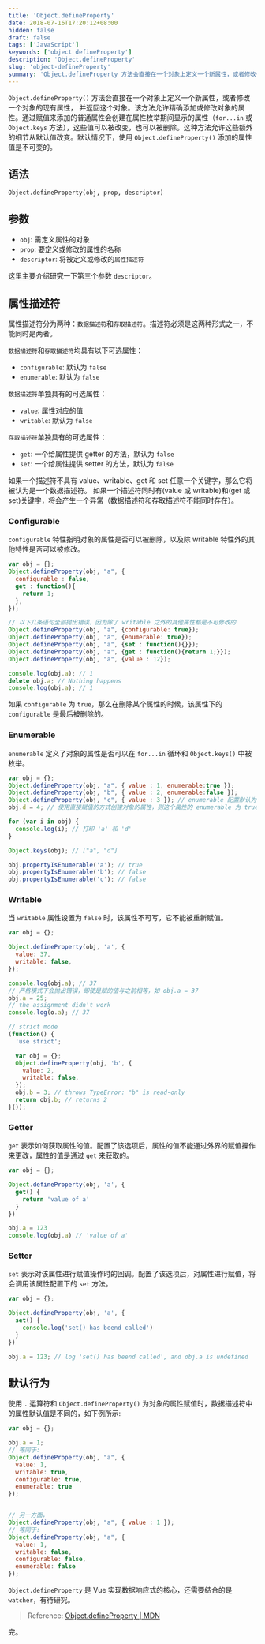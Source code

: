 ```yaml
---
title: 'Object.defineProperty'
date: 2018-07-16T17:20:12+08:00
hidden: false
draft: false
tags: ['JavaScript']
keywords: ['object defineProperty']
description: 'Object.defineProperty'
slug: 'object-defineProperty'
summary: 'Object.defineProperty 方法会直接在一个对象上定义一个新属性，或者修改一个对象的现有属性，并返回这个对象。'
---
```


`Object.defineProperty()` 方法会直接在一个对象上定义一个新属性，或者修改一个对象的现有属性， 并返回这个对象。该方法允许精确添加或修改对象的属性。通过赋值来添加的普通属性会创建在属性枚举期间显示的属性（`for...in` 或 `Object.keys` 方法），这些值可以被改变，也可以被删除。这种方法允许这些额外的细节从默认值改变。默认情况下，使用 `Object.defineProperty()` 添加的属性值是不可变的。

## 语法

`Object.defineProperty(obj, prop, descriptor)`

## 参数

- `obj`: 需定义属性的对象
- `prop`: 要定义或修改的属性的名称
- `descriptor`: 将被定义或修改的`属性描述符`

这里主要介绍研究一下第三个参数 `descriptor`。

## 属性描述符

属性描述符分为两种：`数据描述符`和`存取描述符`。描述符必须是这两种形式之一，不能同时是两者。

`数据描述符`和`存取描述符`均具有以下可选属性：

- `configurable`: 默认为 `false`
- `enumerable`: 默认为 `false`

`数据描述符`单独具有的可选属性：

- `value`: 属性对应的值
- `writable`: 默认为 `false`

`存取描述符`单独具有的可选属性：

- `get`: 一个给属性提供 getter 的方法，默认为 `false`
- `set`: 一个给属性提供 setter 的方法，默认为 `false`

如果一个描述符不具有 value、writable、get 和 set 任意一个关键字，那么它将被认为是一个数据描述符。
如果一个描述符同时有(value 或 writable)和(get 或 set)关键字，将会产生一个异常（数据描述符和存取描述符不能同时存在）。

### Configurable

`configurable` 特性指明对象的属性是否可以被删除，以及除 writable 特性外的其他特性是否可以被修改。

```js
var obj = {};
Object.defineProperty(obj, "a", {
  configurable : false,
  get : function(){
    return 1;
  },
});

// 以下几条语句全部抛出错误，因为除了 writable 之外的其他属性都是不可修改的
Object.defineProperty(obj, "a", {configurable: true});
Object.defineProperty(obj, "a", {enumerable: true});
Object.defineProperty(obj, "a", {set : function(){}});
Object.defineProperty(obj, "a", {get : function(){return 1;}});
Object.defineProperty(obj, "a", {value : 12});

console.log(obj.a); // 1
delete obj.a; // Nothing happens
console.log(obj.a); // 1
```

如果 `configurable` 为 `true`，那么在删除某个属性的时候，该属性下的 `configurable` 是最后被删除的。

### Enumerable

`enumerable` 定义了对象的属性是否可以在 `for...in` 循环和 `Object.keys()` 中被枚举。

```js
var obj = {};
Object.defineProperty(obj, "a", { value : 1, enumerable:true });
Object.defineProperty(obj, "b", { value : 2, enumerable:false });
Object.defineProperty(obj, "c", { value : 3 }); // enumerable 配置默认为 false
obj.d = 4; // 使用直接赋值的方式创建对象的属性，则这个属性的 enumerable 为 true

for (var i in obj) {
  console.log(i); // 打印 'a' 和 'd'
}

Object.keys(obj); // ["a", "d"]

obj.propertyIsEnumerable('a'); // true
obj.propertyIsEnumerable('b'); // false
obj.propertyIsEnumerable('c'); // false
```

### Writable

当 `writable` 属性设置为 `false` 时，该属性不可写，它不能被重新赋值。

```js
var obj = {};

Object.defineProperty(obj, 'a', {
  value: 37,
  writable: false,
});

console.log(obj.a); // 37
// 严格模式下会抛出错误，即使是赋的值与之前相等，如 obj.a = 37
obj.a = 25;
// the assignment didn't work
console.log(o.a); // 37

// strict mode
(function() {
  'use strict';

  var obj = {};
  Object.defineProperty(obj, 'b', {
    value: 2,
    writable: false,
  });
  obj.b = 3; // throws TypeError: "b" is read-only
  return obj.b; // returns 2
}());
```

### Getter

`get` 表示如何获取属性的值。配置了该选项后，属性的值不能通过外界的赋值操作来更改，属性的值是通过 `get` 来获取的。

```js
var obj = {};

Object.defineProperty(obj, 'a', {
  get() {
    return 'value of a'
  }
})

obj.a = 123
console.log(obj.a) // 'value of a'
```

### Setter

`set` 表示对该属性进行赋值操作时的回调。配置了该选项后，对属性进行赋值，将会调用该属性配置下的 `set` 方法。

```js
var obj = {};

Object.defineProperty(obj, 'a', {
  set() {
    console.log('set() has beend called')
  }
})

obj.a = 123; // log 'set() has beend called', and obj.a is undefined
```

## 默认行为

使用 `.` 运算符和 `Object.defineProperty()` 为对象的属性赋值时，数据描述符中的属性默认值是不同的，如下例所示:

```js
var obj = {};

obj.a = 1;
// 等同于:
Object.defineProperty(obj, "a", {
  value: 1,
  writable: true,
  configurable: true,
  enumerable: true
});


// 另一方面，
Object.defineProperty(obj, "a", { value : 1 });
// 等同于:
Object.defineProperty(obj, "a", {
  value: 1,
  writable: false,
  configurable: false,
  enumerable: false
});
```

`Object.defineProperty` 是 Vue 实现数据响应式的核心，还需要结合的是 `watcher`，有待研究。

> Reference: [Object.defineProperty \| MDN](https://developer.mozilla.org/zh-CN/docs/Web/JavaScript/Reference/Global_Objects/Object/defineProperty)

完。
